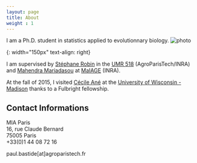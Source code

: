 ```yaml
---
layout: page
title: About
weight : 1
---
```


I am a Ph.D. student in statistics applied to evolutionnary biology. ![photo]

[photo]: {{site.baseurl}}/docs/DSC03440.JPG
{: width="150px" text-align: right}

I am supervised by [Stéphane Robin](https://www6.inra.fr/mia-paris/Equipes/Membres/Stephane-Robin)
in the [UMR 518](https://www6.inra.fr/mia-paris) (AgroParisTech/INRA)
and [Mahendra Mariadasou](https://mig.jouy.inra.fr/?q=fr/mariadassou) at [MaIAGE](http://maiage.jouy.inra.fr/) (INRA).

At the fall of 2015, I visited [Cécile Ané](http://www.stat.wisc.edu/~ane/)
at the [University of Wisconsin - Madison](http://www.wisc.edu/)
thanks to a Fulbright fellowship.

## Contact Informations

MIA Paris  
16, rue Claude Bernard  
75005 Paris  
+33(0)1 44 08 72 16  

paul.bastide[at]agroparistech.fr